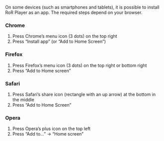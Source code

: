 On some devices (such as smartphones and tablets), it is possible to install RoR
Player as an app. The required steps depend on your browser.

### Chrome

1. Press Chrome’s menu icon (3 dots) on the top right
2. Press “Install app” (or “Add to Home Screen”)

### Firefox

1. Press Firefox’s menu icon (3 dots) on the top right or bottom right
2. Press “Add to Home screen”

### Safari

1. Press Safari’s share icon (rectangle with an up arrow) at the bottom in the
   middle
2. Press “Add to Home Screen”

### Opera

1. Press Opera’s plus icon on the top left
2. Press “Add to…” → “Home screen”
